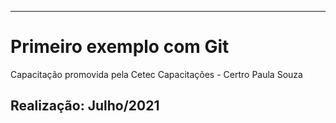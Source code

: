 -------------------------------------------------------------------
# Primeiro exemplo com Git

Capacitação promovida pela Cetec Capacitações - Certro Paula Souza

Realização: Julho/2021
-------------------------------------------------------------------